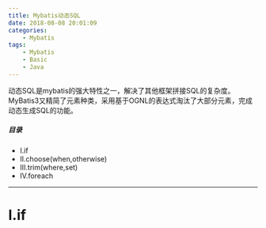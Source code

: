 ```yaml
---
title: Mybatis动态SQL
date: 2018-08-08 20:01:09
categories:
    - Mybatis
tags:
    - Mybatis
    - Basic
    - Java
---
```


动态SQL是mybatis的强大特性之一，解决了其他框架拼接SQL的复杂度。MyBatis3又精简了元素种类，采用基于OGNL的表达式淘汰了大部分元素，完成动态生成SQL的功能。

<!-- more -->

##### 目录
+ I.if
+ II.choose(when,otherwise)
+ III.trim(where,set)
+ IV.foreach

---

# I.if